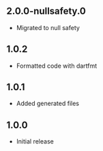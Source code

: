 ## 2.0.0-nullsafety.0

- Migrated to null safety

## 1.0.2

- Formatted code with dartfmt

## 1.0.1

- Added generated files

## 1.0.0

- Initial release
